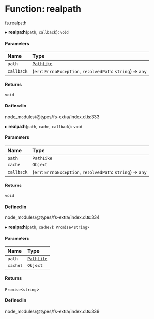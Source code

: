 # Function: realpath

[fs](../modules/fs.md).realpath

▸ **realpath**(`path`, `callback`): `void`

#### Parameters

| Name | Type |
| :------ | :------ |
| `path` | [`PathLike`](../types/fs.PathLike.md) |
| `callback` | (`err`: `ErrnoException`, `resolvedPath`: `string`) => `any` |

#### Returns

`void`

#### Defined in

node_modules/@types/fs-extra/index.d.ts:333

▸ **realpath**(`path`, `cache`, `callback`): `void`

#### Parameters

| Name | Type |
| :------ | :------ |
| `path` | [`PathLike`](../types/fs.PathLike.md) |
| `cache` | `Object` |
| `callback` | (`err`: `ErrnoException`, `resolvedPath`: `string`) => `any` |

#### Returns

`void`

#### Defined in

node_modules/@types/fs-extra/index.d.ts:334

▸ **realpath**(`path`, `cache?`): `Promise`<`string`\>

#### Parameters

| Name | Type |
| :------ | :------ |
| `path` | [`PathLike`](../types/fs.PathLike.md) |
| `cache?` | `Object` |

#### Returns

`Promise`<`string`\>

#### Defined in

node_modules/@types/fs-extra/index.d.ts:339
